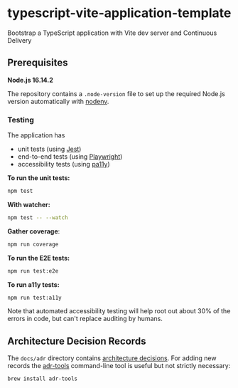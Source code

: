 # typescript-vite-application-template

Bootstrap a TypeScript application with Vite dev server and Continuous Delivery

## Prerequisites

**Node.js 16.14.2**

The repository contains a `.node-version` file to set up the required Node.js version automatically with [nodenv](https://github.com/nodenv/nodenv).

### Testing

The application has

- unit tests (using [Jest](https://jestjs.io/docs/getting-started))
- end-to-end tests (using [Playwright](https://playwright.dev/docs/intro))
- accessibility tests (using [pa11y](https://github.com/pa11y/pa11y-ci))

**To run the unit tests:**

```bash
npm test
```

**With watcher:**

```bash
npm test -- --watch
```

**Gather coverage**:

```bash
npm run coverage
```

**To run the E2E tests:**

```bash
npm run test:e2e
```

**To run a11y tests:**

```bash
npm run test:a11y
```

Note that automated accessibility testing will help root out about 30% of the errors in code, but can't replace auditing by humans.

## Architecture Decision Records

The `docs/adr` directory contains [architecture decisions](https://cognitect.com/blog/2011/11/15/documenting-architecture-decisions).
For adding new records the [adr-tools](https://github.com/npryce/adr-tools) command-line tool is useful but not strictly necessary:

```bash
brew install adr-tools
```
